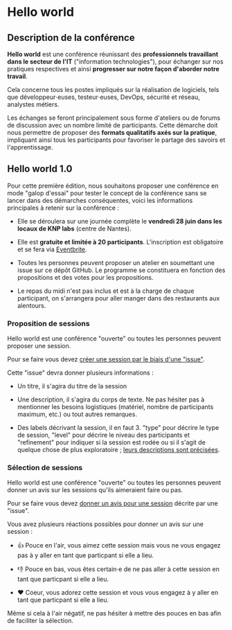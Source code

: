# Hello world

## Description de la conférence

**Hello world** est une conférence réunissant des **professionnels travaillant dans le secteur de l'IT** ("information technologies"), pour échanger sur nos pratiques respectives et ainsi **progresser sur notre façon d'aborder notre travail**.

Cela concerne tous les postes impliqués sur la réalisation de logiciels, tels que développeur⋅euses, testeur⋅euses, DevOps, sécurité et réseau, analystes métiers.

Les échanges se feront principalement sous forme d'ateliers ou de forums de discussion avec un nombre limité de participants. Cette démarche doit nous permettre de proposer des **formats qualitatifs axés sur la pratique**, impliquant ainsi tous les participants pour favoriser le partage des savoirs et l'apprentissage.

## Hello world 1.0

Pour cette première édition, nous souhaitons proposer une conférence en mode "galop d'essai" pour tester le concept de la conférence sans se lancer dans des démarches conséquentes, voici les informations principales à retenir sur la conférence :

- Elle se déroulera sur une journée complète le **vendredi 28 juin dans les locaux de KNP labs** (centre de Nantes).

- Elle est **gratuite et limitée à 20 participants**. L'inscription est obligatoire et se fera via [Eventbrite](https://www.eventbrite.fr/e/billets-hello-world-61415374037).

- Toutes les personnes peuvent proposer un atelier en soumettant une issue sur ce dépôt GitHub. Le programme se constituera en fonction des propositions et des votes pour les propositions.

- Le repas du midi n'est pas inclus et est à la charge de chaque participant, on s'arrangera pour aller manger dans des restaurants aux alentours.

### Proposition de sessions

Hello world est une conférence "ouverte" ou toutes les personnes peuvent proposer une session.

Pour se faire vous devez [créer une session par le biais d'une "issue"](https://github.com/hello-world-conference/conference/issues).

Cette "issue" devra donner plusieurs informations :

- Un titre, il s'agira du titre de la session

- Une description, il s'agira du corps de texte. Ne pas hésiter pas à mentionner les besoins logistiques (matériel, nombre de participants maximum, etc.) ou tout autres remarques.

- Des labels décrivant la session, il en faut 3. "type" pour décrire le type de session, "level" pour décrire le niveau des participants et "refinement" pour indiquer si la session est rodée ou si il s'agit de quelque chose de plus exploratoire ; [leurs descriptions sont précisées](https://github.com/hello-world-conference/conference/labels).

### Sélection de sessions

Hello world est une conférence "ouverte" ou toutes les personnes peuvent donner un avis sur les sessions qu'ils aimeraient faire ou pas.

Pour se faire vous devez [donner un avis pour une session](https://github.com/hello-world-conference/conference/issues) décrite par une "issue".

Vous avez plusieurs réactions possibles pour donner un avis sur une session :

- 👍 Pouce en l'air, vous aimez cette session mais vous ne vous engagez pas à y aller en tant que particpant si elle a lieu.

- 👎 Pouce en bas, vous êtes certain⋅e de ne pas aller à cette session en tant que particpant si elle a lieu.

- ❤️ Coeur, vous adorez cette session et vous vous engagez à y aller en tant que particpant si elle a lieu.

Même si cela à l'air négatif, ne pas hésiter à mettre des pouces en bas afin de faciliter la sélection.
